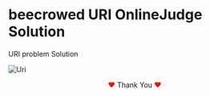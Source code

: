 # beecrowed URI OnlineJudge Solution
URI problem Solution



![Uri](https://user-images.githubusercontent.com/80118217/177917303-9d05e0d0-678d-4dfd-9e5a-f06e95c53955.JPG)



<p align="center"><span style="color: red;">&hearts;</span> Thank You <span style="color: red;">&hearts;</span></p>
